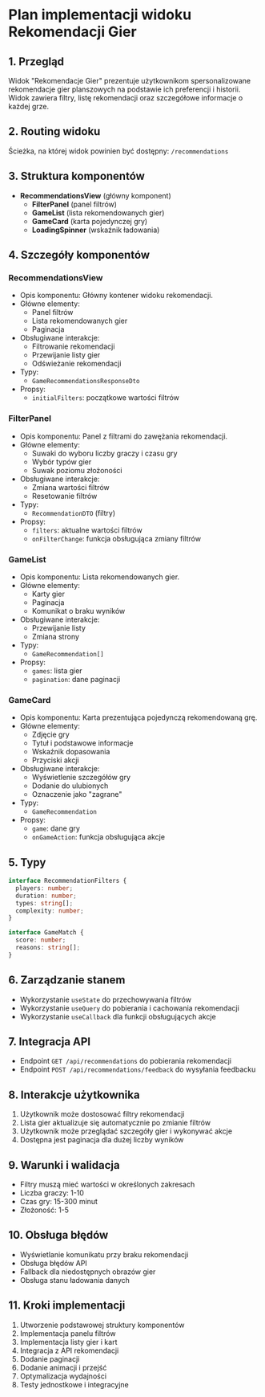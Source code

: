 # Plan implementacji widoku Rekomendacji Gier

## 1. Przegląd
Widok "Rekomendacje Gier" prezentuje użytkownikom spersonalizowane rekomendacje gier planszowych na podstawie ich preferencji i historii. Widok zawiera filtry, listę rekomendacji oraz szczegółowe informacje o każdej grze.

## 2. Routing widoku
Ścieżka, na której widok powinien być dostępny: `/recommendations`

## 3. Struktura komponentów
- **RecommendationsView** (główny komponent)
  - **FilterPanel** (panel filtrów)
  - **GameList** (lista rekomendowanych gier)
  - **GameCard** (karta pojedynczej gry)
  - **LoadingSpinner** (wskaźnik ładowania)

## 4. Szczegóły komponentów
### RecommendationsView
- Opis komponentu: Główny kontener widoku rekomendacji.
- Główne elementy:
  - Panel filtrów
  - Lista rekomendowanych gier
  - Paginacja
- Obsługiwane interakcje:
  - Filtrowanie rekomendacji
  - Przewijanie listy gier
  - Odświeżanie rekomendacji
- Typy:
  - `GameRecommendationsResponseDto`
- Propsy:
  - `initialFilters`: początkowe wartości filtrów

### FilterPanel
- Opis komponentu: Panel z filtrami do zawężania rekomendacji.
- Główne elementy:
  - Suwaki do wyboru liczby graczy i czasu gry
  - Wybór typów gier
  - Suwak poziomu złożoności
- Obsługiwane interakcje:
  - Zmiana wartości filtrów
  - Resetowanie filtrów
- Typy:
  - `RecommendationDTO` (filtry)
- Propsy:
  - `filters`: aktualne wartości filtrów
  - `onFilterChange`: funkcja obsługująca zmiany filtrów

### GameList
- Opis komponentu: Lista rekomendowanych gier.
- Główne elementy:
  - Karty gier
  - Paginacja
  - Komunikat o braku wyników
- Obsługiwane interakcje:
  - Przewijanie listy
  - Zmiana strony
- Typy:
  - `GameRecommendation[]`
- Propsy:
  - `games`: lista gier
  - `pagination`: dane paginacji

### GameCard
- Opis komponentu: Karta prezentująca pojedynczą rekomendowaną grę.
- Główne elementy:
  - Zdjęcie gry
  - Tytuł i podstawowe informacje
  - Wskaźnik dopasowania
  - Przyciski akcji
- Obsługiwane interakcje:
  - Wyświetlenie szczegółów gry
  - Dodanie do ulubionych
  - Oznaczenie jako "zagrane"
- Typy:
  - `GameRecommendation`
- Propsy:
  - `game`: dane gry
  - `onGameAction`: funkcja obsługująca akcje

## 5. Typy
```typescript
interface RecommendationFilters {
  players: number;
  duration: number;
  types: string[];
  complexity: number;
}

interface GameMatch {
  score: number;
  reasons: string[];
}
```

## 6. Zarządzanie stanem
- Wykorzystanie `useState` do przechowywania filtrów
- Wykorzystanie `useQuery` do pobierania i cachowania rekomendacji
- Wykorzystanie `useCallback` dla funkcji obsługujących akcje

## 7. Integracja API
- Endpoint `GET /api/recommendations` do pobierania rekomendacji
- Endpoint `POST /api/recommendations/feedback` do wysyłania feedbacku

## 8. Interakcje użytkownika
1. Użytkownik może dostosować filtry rekomendacji
2. Lista gier aktualizuje się automatycznie po zmianie filtrów
3. Użytkownik może przeglądać szczegóły gier i wykonywać akcje
4. Dostępna jest paginacja dla dużej liczby wyników

## 9. Warunki i walidacja
- Filtry muszą mieć wartości w określonych zakresach
- Liczba graczy: 1-10
- Czas gry: 15-300 minut
- Złożoność: 1-5

## 10. Obsługa błędów
- Wyświetlanie komunikatu przy braku rekomendacji
- Obsługa błędów API
- Fallback dla niedostępnych obrazów gier
- Obsługa stanu ładowania danych

## 11. Kroki implementacji
1. Utworzenie podstawowej struktury komponentów
2. Implementacja panelu filtrów
3. Implementacja listy gier i kart
4. Integracja z API rekomendacji
5. Dodanie paginacji
7. Dodanie animacji i przejść
8. Optymalizacja wydajności
9. Testy jednostkowe i integracyjne 